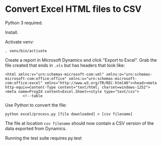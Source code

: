 # Convert Excel HTML files to CSV

Python 3 required.

Install.

Activate venv:

    . venv/bin/activate

Create a report in Microsoft Dynamics and click "Export to Excel". Grab the
file created that ends in ``.xls`` but has headers that look like:

    <html xmlns:v="urn:schemas-microsoft-com:vml" xmlns:o="urn:schemas-microsoft-com:office:office" xmlns:x="urn:schemas-microsoft-com:office:excel" xmlns="http://www.w3.org/TR/REC-html40"><head><meta http-equiv=Content-Type content="text/html; charset=windows-1252"><meta name=ProgId content=Excel.Sheet><style type="text/css">
            <!--table

Use Python to convert the file:

    python excel/process.py [file downloaded] > [csv filename]

The file at location ``csv filename`` should now contain a CSV version of the
data exported from Dynamics.

Running the test suite requires py.test
